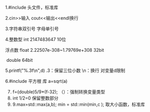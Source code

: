 1.#include<iostream>     头文件，标准库

2.cin>>输入      cout<<输出<<endl换行

3.字符串双引号     字母单引号

4.整数型     int      2147483647    10位

  浮点数  float     2.22507e-308~1.79769e+308     32bit

​                double        64bit

5.printf("%.3f\n",d)      .3：保留三位小数   \n：换行     对变量d限制

6.#include <cmath>         平方根 库      a=sqrt(a)

7. f=(double)5/9*(f-32);        （）：强制转换变量类型
8. int   1/2=0     保留整数部分
9. 9.max=std::max(a,b);    min = std::min(min,c );     取大小函数，标准库

